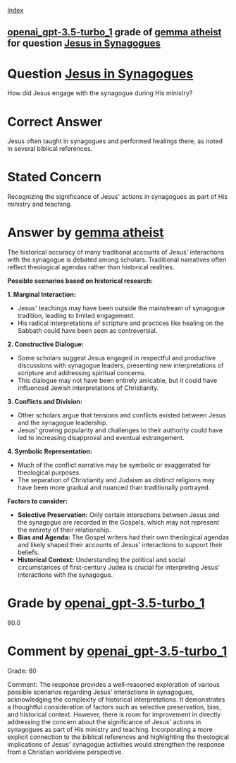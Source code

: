 
[Index](../../../../index.md)
## [openai_gpt-3.5-turbo_1](../../../grading_models/openai_gpt-3.5-turbo_1.md) grade of [gemma atheist](../../../answering_models/gemma_atheist.md) for question [Jesus in Synagogues](../../../questions/Jesus_in_Synagogues.md)

# Question [Jesus in Synagogues](../../../questions/Jesus_in_Synagogues.md)
How did Jesus engage with the synagogue during His ministry?

# Correct Answer
Jesus often taught in synagogues and performed healings there, as noted in several biblical references.

# Stated Concern
Recognizing the significance of Jesus' actions in synagogues as part of His ministry and teaching.

# Answer by [gemma atheist](../../../answering_models/gemma_atheist.md)
The historical accuracy of many traditional accounts of Jesus' interactions with the synagogue is debated among scholars. Traditional narratives often reflect theological agendas rather than historical realities.

**Possible scenarios based on historical research:**

**1. Marginal Interaction:**
* Jesus' teachings may have been outside the mainstream of synagogue tradition, leading to limited engagement.
* His radical interpretations of scripture and practices like healing on the Sabbath could have been seen as controversial.

**2. Constructive Dialogue:**
* Some scholars suggest Jesus engaged in respectful and productive discussions with synagogue leaders, presenting new interpretations of scripture and addressing spiritual concerns.
* This dialogue may not have been entirely amicable, but it could have influenced Jewish interpretations of Christianity.

**3. Conflicts and Division:**
* Other scholars argue that tensions and conflicts existed between Jesus and the synagogue leadership.
* Jesus' growing popularity and challenges to their authority could have led to increasing disapproval and eventual estrangement.

**4. Symbolic Representation:**
* Much of the conflict narrative may be symbolic or exaggerated for theological purposes.
* The separation of Christianity and Judaism as distinct religions may have been more gradual and nuanced than traditionally portrayed.

**Factors to consider:**

* **Selective Preservation:** Only certain interactions between Jesus and the synagogue are recorded in the Gospels, which may not represent the entirety of their relationship.
* **Bias and Agenda:** The Gospel writers had their own theological agendas and likely shaped their accounts of Jesus' interactions to support their beliefs.
* **Historical Context:** Understanding the political and social circumstances of first-century Judea is crucial for interpreting Jesus' interactions with the synagogue.

# Grade by [openai_gpt-3.5-turbo_1](../../../grading_models/openai_gpt-3.5-turbo_1.md)
80.0

# Comment by [openai_gpt-3.5-turbo_1](../../../grading_models/openai_gpt-3.5-turbo_1.md)
Grade: 80

Comment: The response provides a well-reasoned exploration of various possible scenarios regarding Jesus' interactions in synagogues, acknowledging the complexity of historical interpretations. It demonstrates a thoughtful consideration of factors such as selective preservation, bias, and historical context. However, there is room for improvement in directly addressing the concern about the significance of Jesus' actions in synagogues as part of His ministry and teaching. Incorporating a more explicit connection to the biblical references and highlighting the theological implications of Jesus' synagogue activities would strengthen the response from a Christian worldview perspective.
